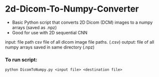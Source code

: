 # 2d-Dicom-To-Numpy-Converter
* Basic Python script that converts 2D Dicom (DCM) images to a numpy arrays (saved as .npz)
* Good for use with 2D sequential CNN 

input: file path csv file of all dicom image file paths. (.csv) 
output: file of all numpy arrays saved in same directory (.npz)

### To run script:

```properties
python DicomToNumpy.py <input file> <destination file> 
```
  

